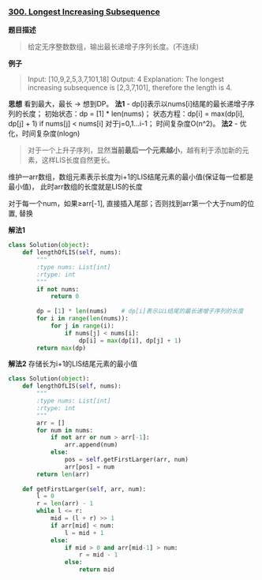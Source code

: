 ### [300. Longest Increasing Subsequence](https://leetcode.com/problems/rotate-list/description/)

**题目描述**
> 给定无序整数数组，输出最长递增子序列长度。(不连续)

**例子**
> Input: [10,9,2,5,3,7,101,18]
Output: 4 
Explanation: The longest increasing subsequence is [2,3,7,101], therefore the length is 4. 

**思想**
看到最大，最长 → 想到DP。
**法1** - dp[i]表示以nums[i]结尾的最长递增子序列的长度；
初始状态：dp = [1] * len(nums)；
状态方程：dp[i] = max(dp[i], dp[j] + 1) if nums[j] < nums[i] 对于j=0,1...i-1；
时间复杂度O(n^2)。
**法2** - 优化，时间复杂度(nlogn)
> 对于一个上升子序列，显然**当前最后一个元素越小**，越有利于添加新的元素，这样LIS长度自然更长。
> 
维护一arr数组，数组元素表示长度为i+1的LIS结尾元素的最小值(保证每一位都是最小值)， 此时arr数组的长度就是LIS的长度

对于每一个num，如果≥arr[-1], 直接插入尾部；否则找到arr第一个大于num的位置, 替换 

**解法1**
```python
class Solution(object):
    def lengthOfLIS(self, nums):
        """
        :type nums: List[int]
        :rtype: int
        """
        if not nums:
            return 0
        
        dp = [1] * len(nums)    # dp[i]表示以i结尾的最长递增子序列的长度
        for i in range(len(nums)):
            for j in range(i):
                if nums[j] < nums[i]:
                    dp[i] = max(dp[i], dp[j] + 1)
        return max(dp)
```
**解法2**
存储长为i+1的LIS结尾元素的最小值
```python
class Solution(object):
    def lengthOfLIS(self, nums):
        """
        :type nums: List[int]
        :rtype: int
        """
        arr = []
        for num in nums:
            if not arr or num > arr[-1]:
                arr.append(num)
            else:
                pos = self.getFirstLarger(arr, num)
                arr[pos] = num
        return len(arr)
                
    def getFirstLarger(self, arr, num):
        l = 0
        r = len(arr) - 1
        while l <= r:
            mid = (l + r) >> 1
            if arr[mid] < num:
                l = mid + 1
            else:
                if mid > 0 and arr[mid-1] > num:
                    r = mid - 1
                else:
                    return mid
```